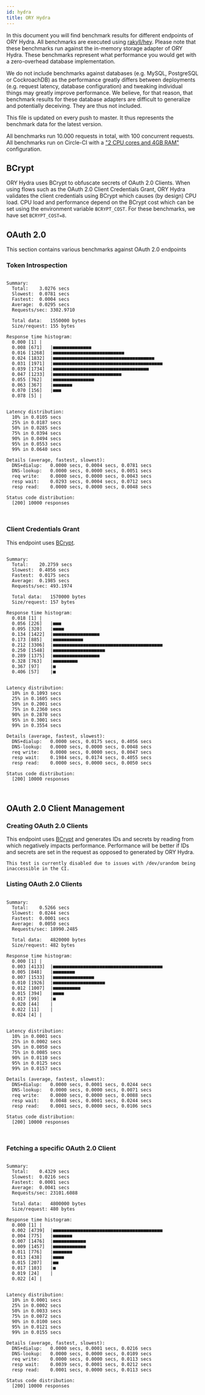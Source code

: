 ```yaml
---
id: hydra
title: ORY Hydra
---
```


In this document you will find benchmark results for different endpoints of ORY
Hydra. All benchmarks are executed using
[rakyll/hey](https://github.com/rakyll/hey). Please note that these benchmarks
run against the in-memory storage adapter of ORY Hydra. These benchmarks
represent what performance you would get with a zero-overhead database
implementation.

We do not include benchmarks against databases (e.g. MySQL, PostgreSQL or
CockroachDB) as the performance greatly differs between deployments (e.g.
request latency, database configuration) and tweaking individual things may
greatly improve performance. We believe, for that reason, that benchmark results
for these database adapters are difficult to generalize and potentially
deceiving. They are thus not included.

This file is updated on every push to master. It thus represents the benchmark
data for the latest version.

All benchmarks run 10.000 requests in total, with 100 concurrent requests. All
benchmarks run on Circle-CI with a
["2 CPU cores and 4GB RAM"](https://support.circleci.com/hc/en-us/articles/360000489307-Why-do-my-tests-take-longer-to-run-on-CircleCI-than-locally-)
configuration.

## BCrypt

ORY Hydra uses BCrypt to obfuscate secrets of OAuth 2.0 Clients. When using
flows such as the OAuth 2.0 Client Credentials Grant, ORY Hydra validates the
client credentials using BCrypt which causes (by design) CPU load. CPU load and
performance depend on the BCrypt cost which can be set using the environment
variable `BCRYPT_COST`. For these benchmarks, we have set `BCRYPT_COST=8`.

## OAuth 2.0

This section contains various benchmarks against OAuth 2.0 endpoints

### Token Introspection

```

Summary:
  Total:	3.0276 secs
  Slowest:	0.0781 secs
  Fastest:	0.0004 secs
  Average:	0.0295 secs
  Requests/sec:	3302.9710

  Total data:	1550000 bytes
  Size/request:	155 bytes

Response time histogram:
  0.000 [1]	|
  0.008 [671]	|■■■■■■■■■■■■■■
  0.016 [1268]	|■■■■■■■■■■■■■■■■■■■■■■■■■■
  0.024 [1832]	|■■■■■■■■■■■■■■■■■■■■■■■■■■■■■■■■■■■■■
  0.031 [1971]	|■■■■■■■■■■■■■■■■■■■■■■■■■■■■■■■■■■■■■■■■
  0.039 [1734]	|■■■■■■■■■■■■■■■■■■■■■■■■■■■■■■■■■■■
  0.047 [1233]	|■■■■■■■■■■■■■■■■■■■■■■■■■
  0.055 [762]	|■■■■■■■■■■■■■■■
  0.063 [367]	|■■■■■■■
  0.070 [156]	|■■■
  0.078 [5]	|


Latency distribution:
  10% in 0.0105 secs
  25% in 0.0187 secs
  50% in 0.0285 secs
  75% in 0.0394 secs
  90% in 0.0494 secs
  95% in 0.0553 secs
  99% in 0.0640 secs

Details (average, fastest, slowest):
  DNS+dialup:	0.0000 secs, 0.0004 secs, 0.0781 secs
  DNS-lookup:	0.0000 secs, 0.0000 secs, 0.0051 secs
  req write:	0.0000 secs, 0.0000 secs, 0.0043 secs
  resp wait:	0.0293 secs, 0.0004 secs, 0.0712 secs
  resp read:	0.0000 secs, 0.0000 secs, 0.0048 secs

Status code distribution:
  [200]	10000 responses



```

### Client Credentials Grant

This endpoint uses [BCrypt](#bcrypt).

```

Summary:
  Total:	20.2759 secs
  Slowest:	0.4056 secs
  Fastest:	0.0175 secs
  Average:	0.1985 secs
  Requests/sec:	493.1974

  Total data:	1570000 bytes
  Size/request:	157 bytes

Response time histogram:
  0.018 [1]	|
  0.056 [226]	|■■■
  0.095 [320]	|■■■■
  0.134 [1422]	|■■■■■■■■■■■■■■■■■
  0.173 [885]	|■■■■■■■■■■■
  0.212 [3306]	|■■■■■■■■■■■■■■■■■■■■■■■■■■■■■■■■■■■■■■■■
  0.250 [1548]	|■■■■■■■■■■■■■■■■■■■
  0.289 [1375]	|■■■■■■■■■■■■■■■■■
  0.328 [763]	|■■■■■■■■■
  0.367 [97]	|■
  0.406 [57]	|■


Latency distribution:
  10% in 0.1093 secs
  25% in 0.1605 secs
  50% in 0.2001 secs
  75% in 0.2360 secs
  90% in 0.2870 secs
  95% in 0.3001 secs
  99% in 0.3554 secs

Details (average, fastest, slowest):
  DNS+dialup:	0.0000 secs, 0.0175 secs, 0.4056 secs
  DNS-lookup:	0.0000 secs, 0.0000 secs, 0.0048 secs
  req write:	0.0000 secs, 0.0000 secs, 0.0047 secs
  resp wait:	0.1984 secs, 0.0174 secs, 0.4055 secs
  resp read:	0.0000 secs, 0.0000 secs, 0.0050 secs

Status code distribution:
  [200]	10000 responses



```

## OAuth 2.0 Client Management

### Creating OAuth 2.0 Clients

This endpoint uses [BCrypt](#bcrypt) and generates IDs and secrets by reading
from which negatively impacts performance. Performance will be better if IDs and
secrets are set in the request as opposed to generated by ORY Hydra.

```
This test is currently disabled due to issues with /dev/urandom being inaccessible in the CI.
```

### Listing OAuth 2.0 Clients

```

Summary:
  Total:	0.5266 secs
  Slowest:	0.0244 secs
  Fastest:	0.0001 secs
  Average:	0.0050 secs
  Requests/sec:	18990.2485

  Total data:	4820000 bytes
  Size/request:	482 bytes

Response time histogram:
  0.000 [1]	|
  0.003 [4133]	|■■■■■■■■■■■■■■■■■■■■■■■■■■■■■■■■■■■■■■■■
  0.005 [848]	|■■■■■■■■
  0.007 [1533]	|■■■■■■■■■■■■■■■
  0.010 [1926]	|■■■■■■■■■■■■■■■■■■■
  0.012 [1007]	|■■■■■■■■■■
  0.015 [394]	|■■■■
  0.017 [99]	|■
  0.020 [44]	|
  0.022 [11]	|
  0.024 [4]	|


Latency distribution:
  10% in 0.0001 secs
  25% in 0.0002 secs
  50% in 0.0050 secs
  75% in 0.0085 secs
  90% in 0.0110 secs
  95% in 0.0125 secs
  99% in 0.0157 secs

Details (average, fastest, slowest):
  DNS+dialup:	0.0000 secs, 0.0001 secs, 0.0244 secs
  DNS-lookup:	0.0000 secs, 0.0000 secs, 0.0071 secs
  req write:	0.0000 secs, 0.0000 secs, 0.0088 secs
  resp wait:	0.0048 secs, 0.0001 secs, 0.0244 secs
  resp read:	0.0001 secs, 0.0000 secs, 0.0106 secs

Status code distribution:
  [200]	10000 responses



```

### Fetching a specific OAuth 2.0 Client

```

Summary:
  Total:	0.4329 secs
  Slowest:	0.0216 secs
  Fastest:	0.0001 secs
  Average:	0.0041 secs
  Requests/sec:	23101.6088

  Total data:	4800000 bytes
  Size/request:	480 bytes

Response time histogram:
  0.000 [1]	|
  0.002 [4739]	|■■■■■■■■■■■■■■■■■■■■■■■■■■■■■■■■■■■■■■■■
  0.004 [775]	|■■■■■■■
  0.007 [1476]	|■■■■■■■■■■■■
  0.009 [1457]	|■■■■■■■■■■■■
  0.011 [776]	|■■■■■■■
  0.013 [438]	|■■■■
  0.015 [207]	|■■
  0.017 [103]	|■
  0.019 [24]	|
  0.022 [4]	|


Latency distribution:
  10% in 0.0001 secs
  25% in 0.0002 secs
  50% in 0.0033 secs
  75% in 0.0072 secs
  90% in 0.0100 secs
  95% in 0.0121 secs
  99% in 0.0155 secs

Details (average, fastest, slowest):
  DNS+dialup:	0.0000 secs, 0.0001 secs, 0.0216 secs
  DNS-lookup:	0.0000 secs, 0.0000 secs, 0.0109 secs
  req write:	0.0000 secs, 0.0000 secs, 0.0113 secs
  resp wait:	0.0039 secs, 0.0001 secs, 0.0212 secs
  resp read:	0.0001 secs, 0.0000 secs, 0.0113 secs

Status code distribution:
  [200]	10000 responses



```
